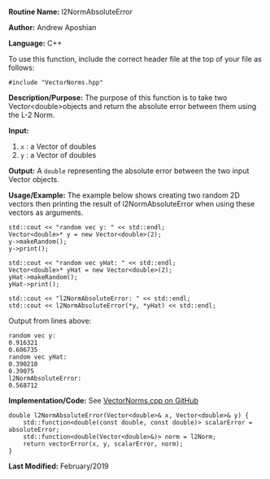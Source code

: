 **Routine Name:** l2NormAbsoluteError

**Author:** Andrew Aposhian

**Language:** C++

To use this function, include the correct header file at the top of your file as follows:
```
#include "VectorNorms.hpp"
```

**Description/Purpose:** The purpose of this function is to take two Vector\<double\>objects and return the absolute error between them using the L-2 Norm.

**Input:**
1. `x` : a Vector of doubles
2. `y` : a Vector of doubles

**Output:** A `double` representing the absolute error between the two input Vector objects.

**Usage/Example:** The example below shows creating two random 2D vectors then printing the result of l2NormAbsoluteError when using these vectors as arguments.
```
std::cout << "random vec y: " << std::endl;
Vector<double>* y = new Vector<double>(2);
y->makeRandom();
y->print();

std::cout << "random vec yHat: " << std::endl;
Vector<double>* yHat = new Vector<double>(2);
yHat->makeRandom();
yHat->print();

std::cout << "l2NormAbsoluteError: " << std::endl;
std::cout << l2NormAbsoluteError(*y, *yHat) << std::endl;
```

Output from lines above:
```
random vec y: 
0.916321
0.606735
random vec yHat: 
0.390218
0.39075
l2NormAbsoluteError: 
0.568712
```

**Implementation/Code:**
See [VectorNorms.cpp on GitHub](https://github.com/aposhiana/math5610/blob/master/src/lib/VectorNorms.cpp)
```
double l2NormAbsoluteError(Vector<double>& x, Vector<double>& y) {
    std::function<double(const double, const double)> scalarError = absoluteError;
    std::function<double(Vector<double>&)> norm = l2Norm;
    return vectorError(x, y, scalarError, norm);
}
```

**Last Modified:** February/2019
